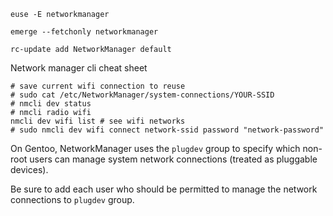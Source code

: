 ```
euse -E networkmanager
```

```
emerge --fetchonly networkmanager
```

```
rc-update add NetworkManager default
```

Network manager cli cheat sheet

```
# save current wifi connection to reuse
# sudo cat /etc/NetworkManager/system-connections/YOUR-SSID
# nmcli dev status
# nmcli radio wifi
nmcli dev wifi list # see wifi networks
# sudo nmcli dev wifi connect network-ssid password "network-password"
```

On Gentoo, NetworkManager uses the `plugdev` group to specify which non-root users can manage system network connections (treated as pluggable devices). 

Be sure to add each user who should be permitted to manage the network connections to `plugdev` group. 
